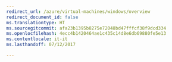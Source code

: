 ```yaml
---
redirect_url: /azure/virtual-machines/windows/overview
redirect_document_id: false
ms.translationtype: HT
ms.sourcegitcommit: afa23b1395b8275e72048bd47fffcf38f9dcd334
ms.openlocfilehash: 4ecc4b1420464ae1c435c14d8e6db69880fe5e13
ms.contentlocale: it-it
ms.lasthandoff: 07/12/2017

---
```


